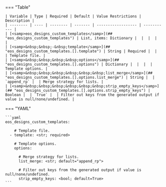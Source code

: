 <!--
  ~ Copyright (c) 2024 Arista Networks, Inc.
  ~ Use of this source code is governed by the Apache License 2.0
  ~ that can be found in the LICENSE file.
  -->
=== "Table"

    | Variable | Type | Required | Default | Value Restrictions | Description |
    | -------- | ---- | -------- | ------- | ------------------ | ----------- |
    | [<samp>eos_designs_custom_templates</samp>](## "eos_designs_custom_templates") | List, items: Dictionary |  |  |  |  |
    | [<samp>&nbsp;&nbsp;-&nbsp;template</samp>](## "eos_designs_custom_templates.[].template") | String | Required |  |  | Template file. |
    | [<samp>&nbsp;&nbsp;&nbsp;&nbsp;options</samp>](## "eos_designs_custom_templates.[].options") | Dictionary |  |  |  | Template options. |
    | [<samp>&nbsp;&nbsp;&nbsp;&nbsp;&nbsp;&nbsp;list_merge</samp>](## "eos_designs_custom_templates.[].options.list_merge") | String |  | `append_rp` |  | Merge strategy for lists. |
    | [<samp>&nbsp;&nbsp;&nbsp;&nbsp;&nbsp;&nbsp;strip_empty_keys</samp>](## "eos_designs_custom_templates.[].options.strip_empty_keys") | Boolean |  | `True` |  | Filter out keys from the generated output if value is null/none/undefined. |

=== "YAML"

    ```yaml
    eos_designs_custom_templates:

        # Template file.
      - template: <str; required>

        # Template options.
        options:

          # Merge strategy for lists.
          list_merge: <str; default="append_rp">

          # Filter out keys from the generated output if value is null/none/undefined.
          strip_empty_keys: <bool; default=True>
    ```

